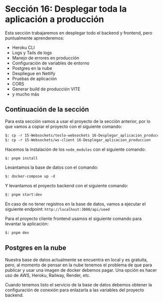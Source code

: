 # Sección 16: Desplegar toda la aplicación a producción

Esta sección trabajaremos en desplegar todo el backend y frontend, pero puntualmente aprenderemos:

- Heroku CLI
- Logs y Tails de logs
- Manejo de errores en producción
- Configuración de variables de entorno
- Postgres en la nube
- Despliegue en Netlify
- Pruebas de aplicación
- CORS
- Generar build de producción VITE
- y mucho más

## Continuación de la sección

Para esta sección vamos a usar el proyecto de la sección anterior, por lo que vamos a copiar el proyecto con el siguiente comando:

```txt
$: cp -r 15-Websockets/teslo-websockets 16-Desplegar_aplicacion_produccion
$: cp -r 15-Websockets/ws-client 16-Desplegar_aplicacion_produccion
```

Hacemos la instalación de los `node_modules` con el siguiente comando:

```txt
$: pnpm install
```

Levantamos la base de datos con el comando:

```txt
$: docker-compose up -d
```

Y levantamos el proyecto backend con el siguiente comando:

```txt
$: pnpm start:dev
```

En caso de no tener registros en la base de datos, vamos a ejecutar el siguiente endpoint: `http://localhost:3000/api/seed`

Para el proyecto cliente frontend usamos el siguiente comando para levantar la aplicación:

```txt
$: pnpm dev
```

## Postgres en la nube

Nuestra base de datos actualmente se encuentra en local y es gratuita, pero, al momento de pensar en la nube tenemos el problema de que para publicar y usar una imagen de docker debemos pagar. Una opción es hacer uso de AWS, Heroku, Railway, Render, etc.

Cuando tenemos listo el servicio de la base de datos debemos obtener la configuración de conexión para enlazarla a las variables del proyecto backend.
